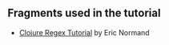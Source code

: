 




Fragments used in the tutorial
------------------------------

- [Clojure Regex Tutorial](https://ericnormand.me/mini-guide/clojure-regex)
  by Eric Normand
  
  
  
